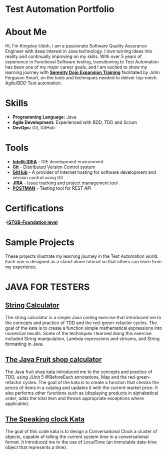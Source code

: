 # Test Automation Portfolio



# About Me

Hi, I'm Kingsley Udoh, I am a passionate Software Quality Assurance Engineer with deep interest in Java technology.
I love turning ideas into reality and continually improving on my skills. With over 5 years of experience in Functional Software testing, transitioning to Test Automation has been one of my major career goals, 
and I am excited to show my learning journey with  **[Serenity Dojo Expansion Training](https://www.serenity-dojo.com/program-overview)** facilitated by John Ferguson Smart, on the tools and techniques
needed to deliver top-notch Agile/BDD Test automation.


# Skills
- **Programming Language:** Java
- **Agile Development:** Experienced with BDD, TDD and Scrum
- **DevOps:** Git, GitHub


# Tools
- **[Intellij IDEA](https://www.jetbrains.com/idea/)** -  IDE development environment
- **[Git](https://git-scm.com/)** - Distributed Version Control system
- **[GitHub](https://github.com/kingsedem)** - A provider of Internet hosting for software development and version control using Git
- **[JIRA](https://www.atlassian.com/software/jira)** -  Issue tracking and project management tool
- **[POSTMAN](https://www.postman.com/)** - Testing tool for REST API



# Certifications
-**[ISTQB-Foundation level](https://zertdb.isqi.org/en/download/index/token/_e-7K1dN5yt81iN7_Nqg)** 


# Sample Projects 

These projects illustrate my learning journey in the Test Automation world. 
Each one is designed as a stand-alone tutorial so that others can learn from my experience.

# JAVA FOR TESTERS

## [String Calculator](https://github.com/kingsedem/portfolio-string-calculator#string-calculator-kata)

The string calculator is a simple Java coding exercise that introduced me to the concepts and practice 
of TDD and the red-green-refactor cycles. The goal of the kata is to create a function simple mathematical expressions
into numerical results. Some of the techniques I learned doing this exercise included String manipulation, Lambda expressions
and streams, and String formatting in Java.

## [The Java Fruit shop calculator](https://github.com/kingsedem/The-Java-fruit-shop#fruit-shop-cart-calculator-kata)

The Java fruit shop kata introduced  me to the concepts and practice of  TDD, using JUnit 5 @BeforeEach annotations, Map 
and the red-green-refactor cycles. The goal of the kata is to create a function that checks the prices of items 
in a catalog and updates it with the current market price. It also performs other functions
such as (displaying products in alphabetical order, adds the total item and throws appropriate exceptions where applicable).

## [The Speaking clock Kata](https://github.com/kingsedem/the-speaking-clock#speaking-clock-kata)

The goal of this code kata is to design a Conversational Clock a cluster of objects, capable of telling the current 
system time in a conversational format. It introduced me to the use of LocalTime (an immutable date-time object that represents a time).
